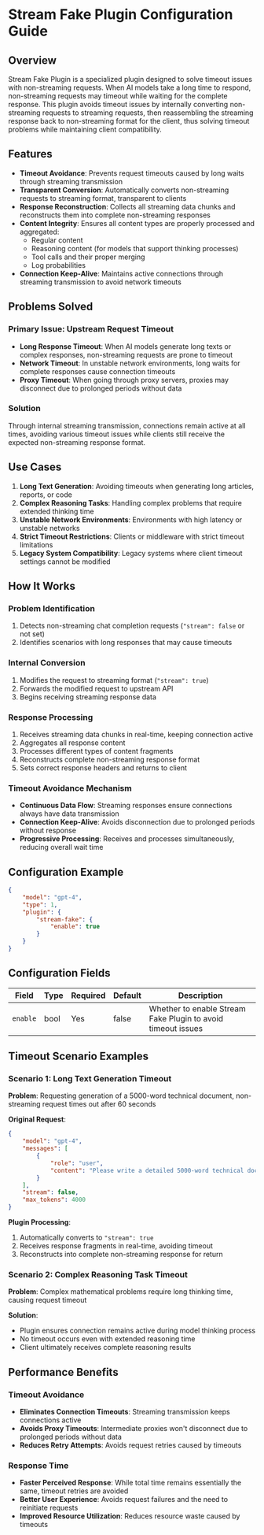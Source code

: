 # Stream Fake Plugin Configuration Guide

## Overview

Stream Fake Plugin is a specialized plugin designed to solve timeout issues with non-streaming requests. When AI models take a long time to respond, non-streaming requests may timeout while waiting for the complete response. This plugin avoids timeout issues by internally converting non-streaming requests to streaming requests, then reassembling the streaming response back to non-streaming format for the client, thus solving timeout problems while maintaining client compatibility.

## Features

- **Timeout Avoidance**: Prevents request timeouts caused by long waits through streaming transmission
- **Transparent Conversion**: Automatically converts non-streaming requests to streaming format, transparent to clients
- **Response Reconstruction**: Collects all streaming data chunks and reconstructs them into complete non-streaming responses
- **Content Integrity**: Ensures all content types are properly processed and aggregated:
  - Regular content
  - Reasoning content (for models that support thinking processes)
  - Tool calls and their proper merging
  - Log probabilities
- **Connection Keep-Alive**: Maintains active connections through streaming transmission to avoid network timeouts

## Problems Solved

### Primary Issue: Upstream Request Timeout

- **Long Response Timeout**: When AI models generate long texts or complex responses, non-streaming requests are prone to timeout
- **Network Timeout**: In unstable network environments, long waits for complete responses cause connection timeouts
- **Proxy Timeout**: When going through proxy servers, proxies may disconnect due to prolonged periods without data

### Solution

Through internal streaming transmission, connections remain active at all times, avoiding various timeout issues while clients still receive the expected non-streaming response format.

## Use Cases

1. **Long Text Generation**: Avoiding timeouts when generating long articles, reports, or code
2. **Complex Reasoning Tasks**: Handling complex problems that require extended thinking time
3. **Unstable Network Environments**: Environments with high latency or unstable networks
4. **Strict Timeout Restrictions**: Clients or middleware with strict timeout limitations
5. **Legacy System Compatibility**: Legacy systems where client timeout settings cannot be modified

## How It Works

### Problem Identification

1. Detects non-streaming chat completion requests (`"stream": false` or not set)
2. Identifies scenarios with long responses that may cause timeouts

### Internal Conversion

1. Modifies the request to streaming format (`"stream": true`)
2. Forwards the modified request to upstream API
3. Begins receiving streaming response data

### Response Processing

1. Receives streaming data chunks in real-time, keeping connection active
2. Aggregates all response content
3. Processes different types of content fragments
4. Reconstructs complete non-streaming response format
5. Sets correct response headers and returns to client

### Timeout Avoidance Mechanism

- **Continuous Data Flow**: Streaming responses ensure connections always have data transmission
- **Connection Keep-Alive**: Avoids disconnection due to prolonged periods without response
- **Progressive Processing**: Receives and processes simultaneously, reducing overall wait time

## Configuration Example

```json
{
    "model": "gpt-4",
    "type": 1,
    "plugin": {
        "stream-fake": {
            "enable": true
        }
    }
}
```

## Configuration Fields

| Field | Type | Required | Default | Description |
|-------|------|----------|---------|-------------|
| `enable` | bool | Yes | false | Whether to enable Stream Fake Plugin to avoid timeout issues |

## Timeout Scenario Examples

### Scenario 1: Long Text Generation Timeout

**Problem**: Requesting generation of a 5000-word technical document, non-streaming request times out after 60 seconds

**Original Request**:

```json
{
    "model": "gpt-4",
    "messages": [
        {
            "role": "user",
            "content": "Please write a detailed 5000-word technical document introducing microservice architecture design principles and best practices"
        }
    ],
    "stream": false,
    "max_tokens": 4000
}
```

**Plugin Processing**:

1. Automatically converts to `"stream": true`
2. Receives response fragments in real-time, avoiding timeout
3. Reconstructs into complete non-streaming response for return

### Scenario 2: Complex Reasoning Task Timeout

**Problem**: Complex mathematical problems require long thinking time, causing request timeout

**Solution**:

- Plugin ensures connection remains active during model thinking process
- No timeout occurs even with extended reasoning time
- Client ultimately receives complete reasoning results

## Performance Benefits

### Timeout Avoidance

- **Eliminates Connection Timeouts**: Streaming transmission keeps connections active
- **Avoids Proxy Timeouts**: Intermediate proxies won't disconnect due to prolonged periods without data
- **Reduces Retry Attempts**: Avoids request retries caused by timeouts

### Response Time

- **Faster Perceived Response**: While total time remains essentially the same, timeout retries are avoided
- **Better User Experience**: Avoids request failures and the need to reinitiate requests
- **Improved Resource Utilization**: Reduces resource waste caused by timeouts
